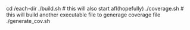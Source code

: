 cd /each-dir
./build.sh	# this will also start afl(hopefully)
./coverage.sh	# this will build another executable file to generage coverage file
./generate_cov.sh
